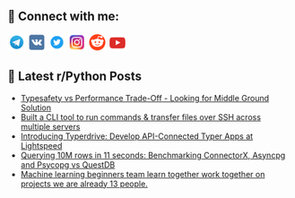 ## 🔎 Connect with me:
[<img src="https://github.com/bullbesh/bullbesh/blob/main/images/Telegram.png" width="32" height="32" />](https://t.me/bullbesh)
[<img src="https://github.com/bullbesh/bullbesh/blob/main/images/VK.png" width="32" height="32" />](https://vk.com/bullbesh)
[<img src="https://github.com/bullbesh/bullbesh/blob/main/images/Twitter.png" width="32" height="32" />](https://twitter.com/bullbesh1)
[<img src="https://github.com/bullbesh/bullbesh/blob/main/images/Instagram.png" width="32" height="32" />](https://www.instagram.com/bullbesh)
[<img src="https://github.com/bullbesh/bullbesh/blob/main/images/Reddit.png" width="32" height="32" />](https://www.reddit.com/user/bullbesh)
[<img src="https://github.com/bullbesh/bullbesh/blob/main/images/YouTube.png" width="32" height="32" />](https://www.youtube.com/channel/UCtfjRs6uzgq5mfm8S06WTcg)

## 📕 Latest r/Python Posts
<!-- BLOG-POST-LIST:START -->
- [Typesafety vs Performance Trade-Off - Looking for Middle Ground Solution](https://www.reddit.com/r/Python/comments/1klsydh/typesafety_vs_performance_tradeoff_looking_for/)
- [Built a CLI tool to run commands &amp; transfer files over SSH across multiple servers](https://www.reddit.com/r/Python/comments/1klsfe8/built_a_cli_tool_to_run_commands_transfer_files/)
- [Introducing Typerdrive: Develop API-Connected Typer Apps at Lightspeed](https://www.reddit.com/r/Python/comments/1klq6pt/introducing_typerdrive_develop_apiconnected_typer/)
- [Querying 10M rows in 11 seconds: Benchmarking ConnectorX, Asyncpg and Psycopg vs QuestDB](https://www.reddit.com/r/Python/comments/1klke8k/querying_10m_rows_in_11_seconds_benchmarking/)
- [Machine learning beginners team learn together work together on projects we are already 13 people.](https://www.reddit.com/r/Python/comments/1klk3x0/machine_learning_beginners_team_learn_together/)
<!-- BLOG-POST-LIST:END -->
